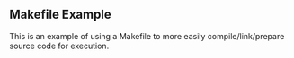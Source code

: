 ## Makefile Example

This is an example of using a Makefile to more easily compile/link/prepare source code for execution. 